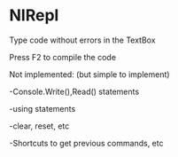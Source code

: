 # NIRepl

Type code without errors in the TextBox

Press F2 to compile the code

Not implemented: (but simple to implement)

-Console.Write(),Read() statements

-using statements

-clear, reset, etc

-Shortcuts to get previous commands, etc
